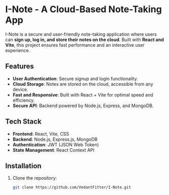 # I-Note - A Cloud-Based Note-Taking App

I-Note is a secure and user-friendly note-taking application where users can **sign up, log in, and store their notes on the cloud**. Built with **React and Vite**, this project ensures fast performance and an interactive user experience.

## Features
- **User Authentication**: Secure signup and login functionality.
- **Cloud Storage**: Notes are stored on the cloud, accessible from any device.
- **Fast and Responsive**: Built with React + Vite for optimal speed and efficiency.
- **Secure API**: Backend powered by Node.js, Express, and MongoDB.

## Tech Stack
- **Frontend**: React, Vite, CSS
- **Backend**: Node.js, Express.js, MongoDB
- **Authentication**: JWT (JSON Web Token)
- **State Management**: React Context API

## Installation

1. Clone the repository:
   ```sh
   git clone https://github.com/VedantFitter/I-Note.git
